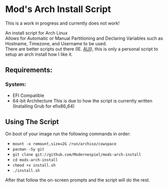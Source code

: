 # Mod's Arch Install Script
<p>This is a work in progress and currently does not work!</p>

<p>An install script for Arch Linux <br>
Allows for Automatic or Manual Partitioning and Declaring Variables such as Hostname, Timezone, and Username to be used. <br>
  There are better scripts out there (IE. <a href=https://github.com/helmuthdu/aui>AUI</a>), this is only a personal script to setup an arch install how I like it.
</p>

## Requirements:
### System:
- EFI Compatible
- 64-bit Architecture 
This is due to how the script is currently written (Installing Grub for efix86_64)


## Using The Script
<p>On boot of your image run the following commands in order:</p>

- `mount -o remount,size=2G /run/archiso/cowspace`
- `pacman -Sy git`
- `git clone git://github.com/Modernespiel/mods-arch-install`
- `cd mods-arch-install`
- `chmod +x install.sh`
- `./install.sh`

<p>After that follow the on-screen prompts and the script will do the rest.</p>
